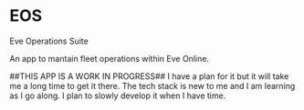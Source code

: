 # EOS
Eve Operations Suite


An app to mantain fleet operations within Eve Online.


##THIS APP IS A WORK IN PROGRESS##
I have a plan for it but it will take me a long time to get it there. The tech stack is new to me and I am learning as I go along. I plan to slowly develop it when I have time. 
